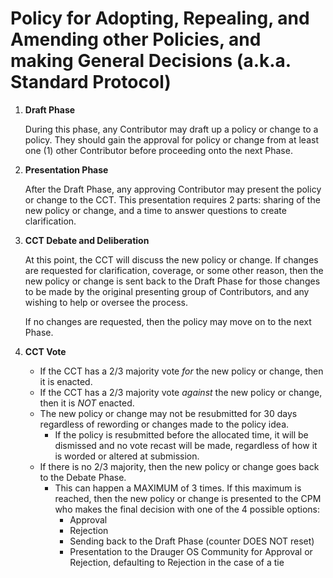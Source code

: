 # Policy for Adopting, Repealing, and Amending other Policies, and making General Decisions (a.k.a. Standard Protocol)

1. **Draft Phase**

	During this phase, any Contributor may draft up a policy or change to a policy. They should gain the approval for policy or change from at least one (1) other Contributor before proceeding onto the next Phase.
	
2. **Presentation Phase**

	After the Draft Phase, any approving Contributor may present the policy or change to the CCT. This presentation requires 2 parts: sharing of the new policy or change, and a time to answer questions to create clarification.
	
3. **CCT Debate and Deliberation**

	At this point, the CCT will discuss the new policy or change. If changes are requested for clarification, coverage, or some other reason, then the new policy or change is sent back to the Draft Phase for those changes to be made by the original presenting group of Contributors, and any wishing to help or oversee the process.
	
	If no changes are requested, then the policy may move on to the next Phase.
	
4. **CCT Vote**
	* If the CCT has a 2/3 majority vote _for_ the new policy or change, then it is enacted.
	* If the CCT has a 2/3 majority vote _against_ the new policy or change, then it is _NOT_ enacted.
	* The new policy or change may not be resubmitted for 30 days regardless of rewording or changes made to the policy idea.
	  * If the policy is resubmitted before the allocated time, it will be dismissed and no vote 	  recast will be made, regardless of how it is worded or altered at submission. 
	* If there is no 2/3 majority, then the new policy or change goes back to the Debate Phase.
		* This can happen a MAXIMUM of 3 times. If this maximum is reached, then the new policy or change is presented to the CPM who makes the final decision with one of the 4 possible options:
			* Approval
			* Rejection
			* Sending back to the Draft Phase (counter DOES NOT reset)
			* Presentation to the Drauger OS Community for Approval or Rejection, defaulting to Rejection in the case of a tie
